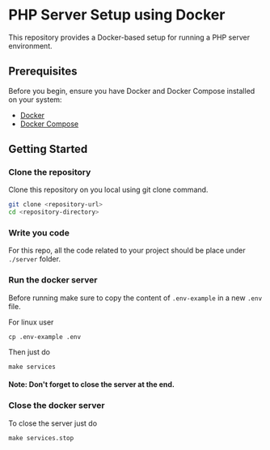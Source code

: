 # PHP Server Setup using Docker

This repository provides a Docker-based setup for running a PHP server environment.

## Prerequisites

Before you begin, ensure you have Docker and Docker Compose installed on your system:

- [Docker](https://www.docker.com/)
- [Docker Compose](https://docs.docker.com/compose/)

## Getting Started

### Clone the repository

Clone this repository on you local using git clone command.
```bash
git clone <repository-url>
cd <repository-directory>
```

### Write you code

For this repo, all the code related to your project should be place under `./server` folder.

### Run the docker server

Before running make sure to copy the content of `.env-example` in a new `.env` file.

For linux user

```
cp .env-example .env
```

Then just do

```
make services
```

#### Note: Don't forget to close the server at the end.

### Close the docker server

To close the server just do

```
make services.stop
```
